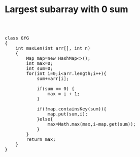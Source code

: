 <h1> Largest subarray with 0 sum</h1><br>

<pre>

class GfG
{
    int maxLen(int arr[], int n)
    {
        Map<Integer,Integer> map=new HashMap<>();
        int max=0;
        int sum=0;
        for(int i=0;i&lt;arr.length;i++){
            sum+=arr[i];
            
            if(sum == 0) {
                max = i + 1; 
            }

            if(!map.containsKey(sum)){
                map.put(sum,i);
            }else{
                max=Math.max(max,i-map.get(sum));
            }
        }
        return max;
    }
}


</pre>
